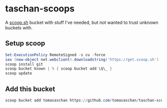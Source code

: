 # taschan-scoops

A [scoop.sh](https://scoop.sh) bucket with stuff I've needed, but not wanted to trust unknown buckets with.

## Setup scoop

```powershell
Set-ExecutionPolicy RemoteSigned -s cu -force
iex (new-object net.webclient).downloadstring('https://get.scoop.sh')
scoop install git
scoop bucket known | % { scoop bucket add \$\_ }
scoop update
```

## Add this bucket

```powershell
scoop bucket add tomasaschan https://github.com/tomasaschan/taschan-scoops
```
